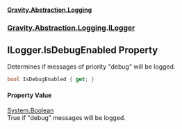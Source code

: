 #### [Gravity.Abstraction.Logging](./index.md 'index')
### [Gravity.Abstraction.Logging](./Gravity-Abstraction-Logging.md 'Gravity.Abstraction.Logging').[ILogger](./Gravity-Abstraction-Logging-ILogger.md 'Gravity.Abstraction.Logging.ILogger')
## ILogger.IsDebugEnabled Property
Determines if messages of priority "debug" will be logged.  
```csharp
bool IsDebugEnabled { get; }
```
#### Property Value
[System.Boolean](https://docs.microsoft.com/en-us/dotnet/api/System.Boolean 'System.Boolean')  
True if "debug" messages will be logged.  
